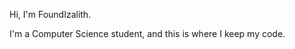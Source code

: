 Hi, I'm FoundIzalith. 

I'm a Computer Science student, and this is where I keep my code. 

<!--
[![Eva's GitHub stats](https://github-readme-stats.vercel.app/api?username=foundizalith)](https://github.com/anuraghazra/github-readme-stats)

[![Top Langs](https://github-readme-stats.vercel.app/api/top-langs/?username=foundizalith)](https://github.com/anuraghazra/github-readme-stats)
-->
